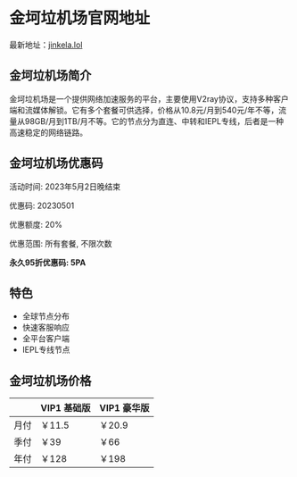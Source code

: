 # 金坷垃机场官网地址

最新地址：[jinkela.lol](https://jinkela.lol/)

## 金坷垃机场简介

金坷垃机场是一个提供网络加速服务的平台，主要使用V2ray协议，支持多种客户端和流媒体解锁。它有多个套餐可供选择，价格从10.8元/月到540元/年不等，流量从98GB/月到1TB/月不等。它的节点分为直连、中转和IEPL专线，后者是一种高速稳定的网络链路。

## 金坷垃机场优惠码

活动时间: 2023年5月2日晚结束

优惠码: 20230501

优惠额度: 20%

优惠范围: 所有套餐, 不限次数

**永久95折优惠码: 5PA**

## 特色

* 全球节点分布
* 快速客服响应
* 全平台客户端
* IEPL专线节点

## 金坷垃机场价格

||VIP1 基础版|VIP1 豪华版|
|----|----|----|
|月付|￥11.5|￥20.9|
|季付|￥39|￥66|
|年付|￥128|￥198|

